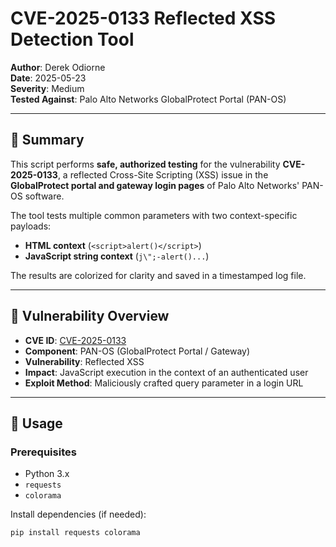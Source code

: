 # CVE-2025-0133 Reflected XSS Detection Tool

**Author**: Derek Odiorne  
**Date**: 2025-05-23  
**Severity**: Medium  
**Tested Against**: Palo Alto Networks GlobalProtect Portal (PAN-OS)

---

## 📌 Summary

This script performs **safe, authorized testing** for the vulnerability **CVE-2025-0133**, a reflected Cross-Site Scripting (XSS) issue in the **GlobalProtect portal and gateway login pages** of Palo Alto Networks' PAN-OS software.

The tool tests multiple common parameters with two context-specific payloads:
- **HTML context** (`<script>alert()</script>`)
- **JavaScript string context** (`j\";-alert()...`)

The results are colorized for clarity and saved in a timestamped log file.

---

## 🚨 Vulnerability Overview

- **CVE ID**: [CVE-2025-0133](https://security.paloaltonetworks.com/CVE-2025-0133)
- **Component**: PAN-OS (GlobalProtect Portal / Gateway)
- **Vulnerability**: Reflected XSS
- **Impact**: JavaScript execution in the context of an authenticated user
- **Exploit Method**: Maliciously crafted query parameter in a login URL

---

## 🧪 Usage

### Prerequisites

- Python 3.x
- `requests`
- `colorama`

Install dependencies (if needed):

```bash
pip install requests colorama
